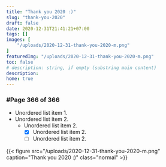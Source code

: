 ```yaml
---
title: "Thank you 2020 :)"
slug: "thank-you-2020"
draft: false
date: 2020-12-31T21:41:21+07:00
tags: []
images: [
    "/uploads/2020-12-31-thank-you-2020-m.png"
]
featuredImg: "/uploads/2020-12-31-thank-you-2020-m.png"
toc: false
# description: string, if empty (substring main content)
description:
home: true
---
```

### #Page 366 of 366

* Unordered list item 1.
* Unordered list item 2.
    * Unordered list item 2.
        * [x] Unordered list item 2.
        * [ ] Unordered list item 2.

<!-- {{< figure src="/uploads/2020-12-31-thank-you-2020.png" caption="Thank you 2020 :)" class="normal" >}} -->

{{< figure src="/uploads/2020-12-31-thank-you-2020-m.png" caption="Thank you 2020 :)" class="normal" >}}